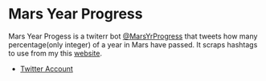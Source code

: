 # Mars Year Progress

Mars Year Progess is a twiterr bot [@MarsYrProgress](https://twitter.com/MarsYrProgress) that tweets how many percentage(only integer) of a year in Mars have passed. It scraps hashtags to use from my this [website](https://sites.google.com/view/mybotshashtags/home).


- [Twitter Account](https://twitter.com/MarsYrProgress)

